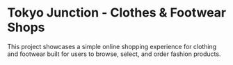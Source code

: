 # Tokyo Junction - Clothes & Footwear Shops
This project showcases a simple online shopping experience for clothing and footwear 
built for users to browse, select, and order fashion products.


